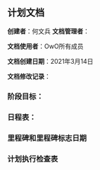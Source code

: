 ## 计划文档

**创建者**：何文兵  **文档管理者**：

**文档使用者**：OwO所有成员

**文档创建日期**：2021年3月14日

**文档修改记录**：

### 阶段目标：

### 日程表：

### 里程碑和里程碑标志日期

### 计划执行检查表

